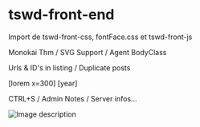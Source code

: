 # tswd-front-end

Import de tswd-front-css, fontFace.css et tswd-front-js

Monokai Thm / SVG Support / Agent BodyClass

Urls & ID's in listing / Duplicate posts

[lorem x=300] [year]

CTRL+S / Admin Notes / Server infos...

![Image description](https://dev.tswd.fr/wp-content/plugins/tswd-front-end/core//dist/More-Info.jpg)
